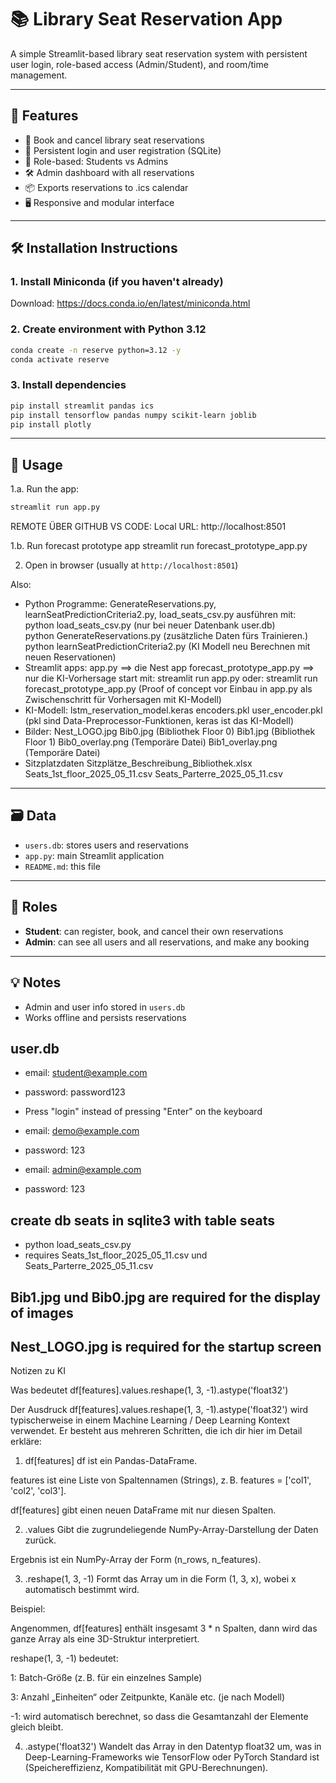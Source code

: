 # 📚 Library Seat Reservation App

A simple Streamlit-based library seat reservation system with persistent user login, role-based access (Admin/Student), and room/time management.

---

## 🚀 Features

- 📅 Book and cancel library seat reservations
- 👥 Persistent login and user registration (SQLite)
- 🔐 Role-based: Students vs Admins
- 🛠 Admin dashboard with all reservations
- 📦 Exports reservations to .ics calendar
- 🖥 Responsive and modular interface

---

## 🛠 Installation Instructions

### 1. Install Miniconda (if you haven't already)

Download: https://docs.conda.io/en/latest/miniconda.html

### 2. Create environment with Python 3.12

```bash
conda create -n reserve python=3.12 -y
conda activate reserve
```

### 3. Install dependencies

```bash
pip install streamlit pandas ics
pip install tensorflow pandas numpy scikit-learn joblib
pip install plotly
```

---

## 🧾 Usage

1.a. Run the app:
```bash
streamlit run app.py
```

REMOTE ÜBER GITHUB VS CODE:
Local URL: http://localhost:8501

1.b. Run forecast prototype app
streamlit run forecast_prototype_app.py

2. Open in browser (usually at `http://localhost:8501`)


Also:
- Python Programme: GenerateReservations.py, learnSeatPredictionCriteria2.py, load_seats_csv.py 
  ausführen mit:
   python load_seats_csv.py (nur bei neuer Datenbank user.db)
   python GenerateReservations.py (zusätzliche Daten fürs Trainieren.)
   python learnSeatPredictionCriteria2.py (KI Modell neu Berechnen mit neuen Reservationen)
- Streamlit apps:
  app.py ==> die Nest app
  forecast_prototype_app.py ==> nur die KI-Vorhersage
  start mit: streamlit run app.py
  oder:      streamlit run forecast_prototype_app.py (Proof of concept vor Einbau in app.py als Zwischenschritt für Vorhersagen mit KI-Modell)
- KI-Modell:
  lstm_reservation_model.keras
  encoders.pkl
  user_encoder.pkl
  (pkl sind Data-Preprocessor-Funktionen, keras ist das KI-Modell)
- Bilder:
    Nest_LOGO.jpg
    Bib0.jpg (Bibliothek Floor 0)
    Bib1.jpg (Bibliothek Floor 1)
    Bib0_overlay.png (Temporäre Datei)
    Bib1_overlay.png (Temporäre Datei)
- Sitzplatzdaten
    Sitzplätze_Beschreibung_Bibliothek.xlsx
    Seats_1st_floor_2025_05_11.csv
    Seats_Parterre_2025_05_11.csv

---

## 🗃 Data

- `users.db`: stores users and reservations
- `app.py`: main Streamlit application
- `README.md`: this file

---

## 👤 Roles

- **Student**: can register, book, and cancel their own reservations
- **Admin**: can see all users and all reservations, and make any booking


---

## 💡 Notes

- Admin and user info stored in `users.db`
- Works offline and persists reservations

## user.db
- email: student@example.com
- password: password123
- Press "login" instead of pressing "Enter" on the keyboard

- email: demo@example.com
- password: 123
- email: admin@example.com
- password: 123

## create db seats in sqlite3 with table seats
- python load_seats_csv.py
- requires Seats_1st_floor_2025_05_11.csv und Seats_Parterre_2025_05_11.csv

## Bib1.jpg und Bib0.jpg are required for the display of images

## Nest_LOGO.jpg is required for the startup screen


Notizen zu KI

Was bedeutet df[features].values.reshape(1, 3, -1).astype('float32')

Der Ausdruck df[features].values.reshape(1, 3, -1).astype('float32') wird typischerweise in einem Machine Learning / Deep Learning Kontext verwendet. Er besteht aus mehreren Schritten, die ich dir hier im Detail erkläre:

1. df[features]
df ist ein Pandas-DataFrame.

features ist eine Liste von Spaltennamen (Strings), z. B. features = ['col1', 'col2', 'col3'].

df[features] gibt einen neuen DataFrame mit nur diesen Spalten.

2. .values
Gibt die zugrundeliegende NumPy-Array-Darstellung der Daten zurück.

Ergebnis ist ein NumPy-Array der Form (n_rows, n_features).

3. .reshape(1, 3, -1)
Formt das Array um in die Form (1, 3, x), wobei x automatisch bestimmt wird.

Beispiel:

Angenommen, df[features] enthält insgesamt 3 * n Spalten, dann wird das ganze Array als eine 3D-Struktur interpretiert.

reshape(1, 3, -1) bedeutet:

1: Batch-Größe (z. B. für ein einzelnes Sample)

3: Anzahl „Einheiten“ oder Zeitpunkte, Kanäle etc. (je nach Modell)

-1: wird automatisch berechnet, so dass die Gesamtanzahl der Elemente gleich bleibt.

4. .astype('float32')
Wandelt das Array in den Datentyp float32 um, was in Deep-Learning-Frameworks wie TensorFlow oder PyTorch Standard ist (Speichereffizienz, Kompatibilität mit GPU-Berechnungen).
